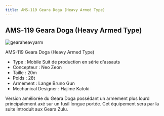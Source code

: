 ```yaml
---
title: AMS-119 Geara Doga (Heavy Armed Type)
---
```


AMS-119 Geara Doga (Heavy Armed Type)
-------------------------------------

![gearaheavyarm](/images/stories/saga/unicorn/mechas/neozeon/gearaheavyarm.png)


AMS-119 Geara Doga (Heavy Armed Type)   
  
- Type : Mobile Suit de production en série d'assauts  
- Concepteur : Neo Zeon  
- Taille : 20m  
- Poids : 28t  
- Armement : Lange Bruno Gun  
- Mechanical Designer : Hajime Katoki  
  
Version améliorée du Geara Doga possédant un armement plus lourd principalement axé sur un fusil longue portée. Cet équipement sera par la suite introduit aux Geara Zulu.

